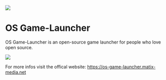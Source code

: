 <img src="https://os-game-launcher.matix-media.net/media/images/icon.png" />


# OS Game-Launcher
OS Game-Launcher is an open-source game launcher for people who love open source.

<img src="https://os-game-launcher.matix-media.net/media/images/screenshots/screenshot-game-details-v01116.png" />


For more infos visit the offical website:
https://os-game-launcher.matix-media.net
